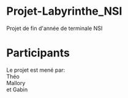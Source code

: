 # Projet-Labyrinthe_NSI
Projet de fin d'année de terminale NSI

# Participants  
Le projet est mené par:  
Théo  
Mallory  
et Gabin  

